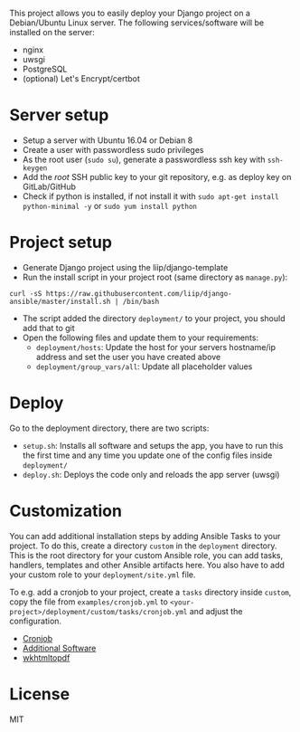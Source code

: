 This project allows you to easily deploy your Django project on a Debian/Ubuntu Linux server.
The following services/software will be installed on the server:
* nginx
* uwsgi
* PostgreSQL
* (optional) Let's Encrypt/certbot

# Server setup
* Setup a server with Ubuntu 16.04 or Debian 8
* Create a user with passwordless sudo privileges
* As the root user (`sudo su`), generate a passwordless ssh key with `ssh-keygen`
* Add the *root* SSH public key to your git repository, e.g. as deploy key on GitLab/GitHub
* Check if python is installed, if not install it with `sudo apt-get install python-minimal -y`
  or `sudo yum install python`

# Project setup
* Generate Django project using the liip/django-template
* Run the install script in your project root (same directory as `manage.py`):
```
curl -sS https://raw.githubusercontent.com/liip/django-ansible/master/install.sh | /bin/bash
```
* The script added the directory `deployment/` to your project, you should add that to git
* Open the following files and update them to your requirements:
    * `deployment/hosts`: Update the host for your servers hostname/ip address and set the user
    you have created above
    * `deployment/group_vars/all`: Update all placeholder values

# Deploy
Go to the deployment directory, there are two scripts:

* ```setup.sh```: Installs all software and setups the app, you have to run this the first time and any time you
update one of the config files inside `deployment/`
* ```deploy.sh```: Deploys the code only and reloads the app server (uwsgi)

# Customization
You can add additional installation steps by adding Ansible Tasks to your project.
To do this, create a directory `custom` in the `deployment` directory. This is the root directory
for your custom Ansible role, you can add tasks, handlers, templates and other Ansible artifacts here.
You also have to add your custom role to your `deployment/site.yml` file.

To e.g. add a cronjob to your project, create a `tasks` directory inside `custom`, copy the file
from `examples/cronjob.yml` to `<your-project>/deployment/custom/tasks/cronjob.yml` and adjust the configuration.

* [Cronjob](examples/cronjob.yml)
* [Additional Software](examples/additional_software.yml)
* [wkhtmltopdf](examples/wkhtmltopdf.yml)

# License
MIT
